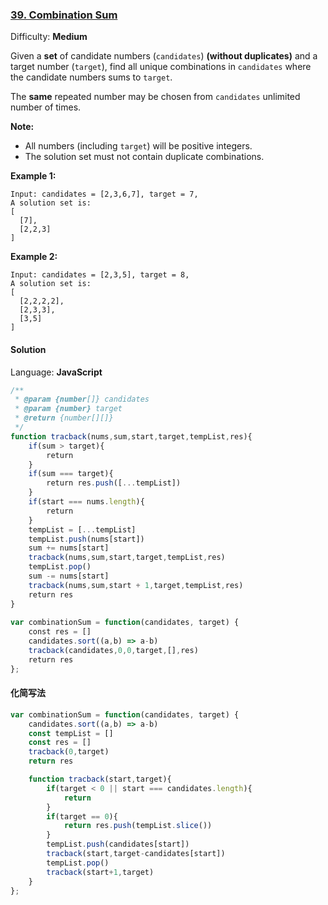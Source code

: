 ### [39\. Combination Sum](https://leetcode.com/problems/combination-sum/)

Difficulty: **Medium**


Given a **set** of candidate numbers (`candidates`) **(without duplicates)** and a target number (`target`), find all unique combinations in `candidates` where the candidate numbers sums to `target`.

The **same** repeated number may be chosen from `candidates` unlimited number of times.

**Note:**

*   All numbers (including `target`) will be positive integers.
*   The solution set must not contain duplicate combinations.

**Example 1:**

```
Input: candidates = [2,3,6,7], target = 7,
A solution set is:
[
  [7],
  [2,2,3]
]
```

**Example 2:**

```
Input: candidates = [2,3,5], target = 8,
A solution set is:
[
  [2,2,2,2],
  [2,3,3],
  [3,5]
]
```


#### Solution

Language: **JavaScript**

```javascript
/**
 * @param {number[]} candidates
 * @param {number} target
 * @return {number[][]}
 */
function tracback(nums,sum,start,target,tempList,res){
    if(sum > target){
        return
    }
    if(sum === target){
        return res.push([...tempList])
    }
    if(start === nums.length){
        return
    }
    tempList = [...tempList]
    tempList.push(nums[start])
    sum += nums[start]
    tracback(nums,sum,start,target,tempList,res)
    tempList.pop()
    sum -= nums[start]
    tracback(nums,sum,start + 1,target,tempList,res)
    return res
}
​
var combinationSum = function(candidates, target) {
    const res = []
    candidates.sort((a,b) => a-b)
    tracback(candidates,0,0,target,[],res)
    return res
};
```


#### 化简写法
```js
var combinationSum = function(candidates, target) {
    candidates.sort((a,b) => a-b)
    const tempList = []
    const res = []
    tracback(0,target)
    return res

    function tracback(start,target){
        if(target < 0 || start === candidates.length){
            return
        }
        if(target == 0){
            return res.push(tempList.slice())
        }
        tempList.push(candidates[start])
        tracback(start,target-candidates[start])
        tempList.pop()
        tracback(start+1,target)
    }
};
```


